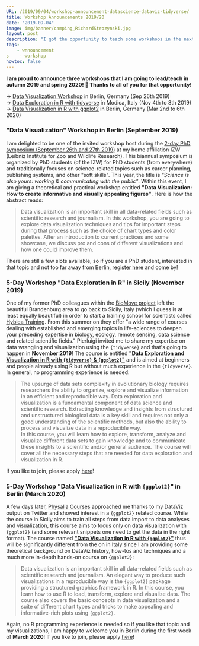 ```yaml
---
URL: /2019/09/04/workshop-announcement-datascience-dataviz-tidyverse/
title: Workshop Announcements 2019/20
date: "2019-09-04"
image: img/banner/camping_RichardStrozynski.jpg
layout: post
description: "I got the opportunity to teach some workshops in the next few months - one 1-day and two 1-week workshops on data exploration and visualization in Berlin and Sicily! 🎉"
tags:
    - wnnouncement
s    - workshop
howtoc: false
---
```


**I am proud to announce three workshops that I am going to lead/teach in autumn 2019 and spring 2020! 🎉 Thanks to all of you for that opportunity!**

→ [Data Visualization Workshop](http://www.izw-berlin.de/invitation.html) in Berlin, Germany (Sep 26th 2019)<br>
→ [Data Exploration in R with tidyverse](https://www.hybleatraining.com/course/data-exploration-and-visualization-in-r/) in Modica, Italy (Nov 4th to 8th 2019)<br>
→ [Data Visualization in R with ggplot2](https://www.physalia-courses.org/courses-workshops/course56/) in Berlin, Germany (Mar 2nd to 6th 2020)<br>

### "Data Visualization" Workshop in Berlin (September 2019)

I am delighted to be one of the invited workshop host during the [2-day PhD symposium (September 26th and 27th 2019)](http://www.izw-berlin.de/invitation.html) at my home affiliation IZW (Leibniz Institute for Zoo and Wildlife Research). This biannual symposium is organized by PhD students (of the IZW) for PhD students (from everywhere) and traditionally focuses on science-related topics such as career planning, publishing systems, and other "soft skills". This year, the title is *"Science is also yours: working & communicating with the public"*. Within this event, I am giving a theoretical and practical workshop entitled **"Data Visualization: How to create informative and visually appealing figures"**. Here is how the abstract reads:

> Data visualization is an important skill in all data-related fields such as scientific research and journalism. In this workshop, you are going to explore data visualization techniques and tips for important steps during that process such as the choice of chart types and color palettes. After an introduction to current practices and some showcase, we discuss pro and cons of different visualizations and how one could improve them.

There are still a few slots available, so if you are a PhD student, interested in that topic and not too far away from Berlin, [register here](http://www.izw-berlin.de/1045.html) and come by!


### 5-Day Workshop "Data Exploration in R" in Sicily (November 2019)

One of my former PhD colleagues within the [BioMove project](https://cedricscherer.netlify.com/top/projects/#biomove) left the beautiful Brandenburg area to go back to Sicily, Italy (which I guess is at least equally beautiful) in order to start a training school for scientists called [Hyblea Training](https://www.hybleatraining.com/). From this summer on they offer "a wide range of courses dealing with established and emerging topics in life-sciences to deepen your preceding expertise in biology, ecology, remote sensing, data science and related scientific fields." Pierluigi invited me to share my expertise on data wrangling and visualization using the `{tidyverse}` and that's going to happen in **November 2019**! The course is entitled [**"Data Exploration and Visualization in R with `{tidyverse}` & `{ggplot2}`"**](https://www.hybleatraining.com/course/data-exploration-and-visualization-in-r/) and is aimed at beginners and people already using R but without much experience in the `{tidyverse}`. In general, no programming experience is needed:

> The upsurge of data sets complexity in evolutionary biology requires researchers the ability to organize, explore and visualize information in an efficient and reproducible way. Data exploration and visualization is a fundamental component of data science and scientific research. Extracting knowledge and insights from structured and unstructured biological data is a key skill and requires not only a good understanding of the scientific methods, but also the ability to process and visualize data in a reproducible way. <br>
> In this course, you will learn how to explore, transform, analyze and visualize different data sets to gain knowledge and to communicate these insights to a scientific and/or general audience. The course will cover all the necessary steps that are needed for data exploration and visualization in R.

If you like to join, please apply [here](https://www.hybleatraining.com/course/data-exploration-and-visualization-in-r/)!


### 5-Day Workshop "Data Visualization in R with `{ggplot2}`" in Berlin (March 2020)

A few days later, [Physalia Courses](https://www.physalia-courses.org) approached me thanks to my DataViz output on Twitter and showed interest in a `{ggplot2}` related course. While the course in Sicily aims to train all steps from data import to data analyses and visualization, this course aims to focus only on data visualization with `{ggplot2}` (and some relevant snippets one need to get the data in the right format). The course named [**"Data Visualization in R with `{ggplot2}`"**](https://www.physalia-courses.org/courses-workshops/course56/) thus will be significantly different from the on in Italy since I am providing some theoretical background on DataViz history, how-tos and techniques and a much more in-depth hands-on course on `{ggplot2}`:

> Data visualization is an important skill in all data-related fields such as scientific research and journalism. An elegant way to produce such visualizations in a reproducible way is the `{ggplot2}` package providing a structured graphics framework in R. In this course, you learn how to use R to load, transform, explore and visualize data. The course also covers the basic concepts in data visualization and a suite of different chart types and tricks to make appealing and informative-rich plots using `{ggplot2}`.

Again, no R programming experience is needed so if you like that topic and my visualizations, I am happy to welcome you in Berlin during the first week of **March 2020**!
If you like to join, please apply [here](https://www.physalia-courses.org/courses-workshops/course56/)!
